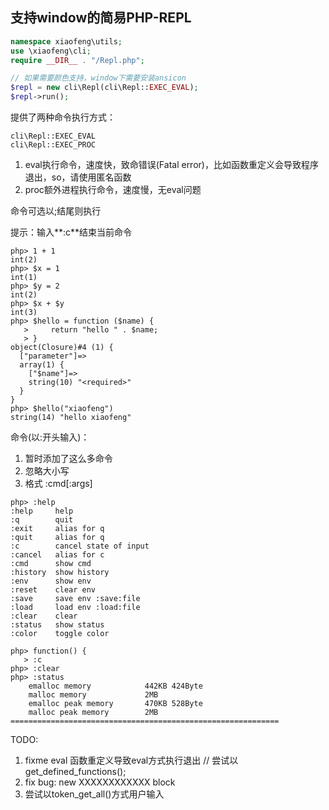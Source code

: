## 支持window的简易PHP-REPL



~~~ php
namespace xiaofeng\utils;
use \xiaofeng\cli;
require __DIR__ . "/Repl.php";

// 如果需要颜色支持，window下需要安装ansicon
$repl = new cli\Repl(cli\Repl::EXEC_EVAL);
$repl->run();
~~~

提供了两种命令执行方式：

~~~
cli\Repl::EXEC_EVAL
cli\Repl::EXEC_PROC
~~~

1. eval执行命令，速度快，致命错误(Fatal error)，比如函数重定义会导致程序退出，so，请使用匿名函数
2. proc额外进程执行命令，速度慢，无eval问题


命令可选以;结尾则执行

提示：输入**:c**结束当前命令

~~~
php> 1 + 1
int(2)
php> $x = 1
int(1)
php> $y = 2
int(2)
php> $x + $y
int(3)
php> $hello = function ($name) {
   >     return "hello " . $name;
   > }
object(Closure)#4 (1) {
  ["parameter"]=>
  array(1) {
    ["$name"]=>
    string(10) "<required>"
  }
}
php> $hello("xiaofeng")
string(14) "hello xiaofeng"
~~~


命令(以:开头输入)：

1. 暂时添加了这么多命令
2. 忽略大小写
3. 格式 :cmd[:args]

~~~
php> :help
:help     help
:q        quit
:exit     alias for q
:quit     alias for q
:c        cancel state of input
:cancel   alias for c
:cmd      show cmd
:history  show history
:env      show env
:reset    clear env
:save     save env :save:file
:load     load env :load:file
:clear    clear
:status   show status
:color    toggle color

php> function() {
   > :c
php> :clear
php> :status
    emalloc memory            442KB 424Byte
    malloc memory             2MB
    emalloc peak memory       470KB 528Byte
    malloc peak memory        2MB
============================================================
~~~


TODO:

1. fixme eval 函数重定义导致eval方式执行退出 // 尝试以 get_defined_functions();
2. fix bug: new XXXXXXXXXXXX block
3. 尝试以token_get_all()方式用户输入
